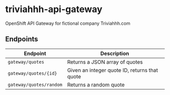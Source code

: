 # triviahhh-api-gateway
OpenShift API Gateway for fictional company Triviahhh.com

## Endpoints
Endpoint | Description 
---|---
`gateway/quotes` | Returns a JSON array of quotes
`gateway/quotes/{id}` | Given an integer quote ID, returns that quote
`gateway/quotes/random` | Returns a random quote


